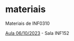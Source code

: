 # materiais
Materiais de INF0310

[Aula 06/10/2023](https://meet.google.com/syx-srae-ssn) - Sala INF152

